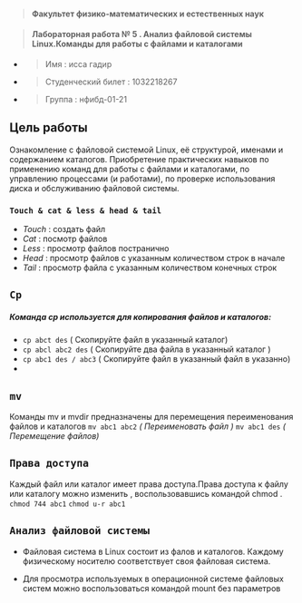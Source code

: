> #### Факультет физико-математических и естественных наук


> #### Лабораторная работа № 5 . Анализ файловой системы Linux.Команды для работы с файлами и каталогами




*  >  Имя : исса гадир 
*  >  Студенческий билет : 1032218267
*  >  Группа :  нфибд-01-21


## Цель работы

Ознакомление с файловой системой Linux, её структурой, именами и содержанием каталогов. Приобретение практических навыков по применению команд для работы с файлами и каталогами, по управлению процессами (и работами), по проверке использования диска и обслуживанию файловой системы.

### **`Touch & cat & less & head & tail`**
* *Touch* : создать файл 
* *Cat* : посмотр файлов
* *Less* : просмотр файлов постранично
* *Head* : просмотр файлов с указанным количеством строк в начале
* *Tail* : просмотр файла с указанным количеством конечных строк


## **`Cp`**
##### Команда ср используется для копирования файлов и каталогов:
* `cp abct des` ( Скопируйте файл в указанный каталог) 
* `cp abcl abc2 des` ( Скопируйте два файла в указанный каталог ) 
* `cp abc1 des / abc3` ( Скопируйте файл в указанный файл в указанно)
* 


## **`mv`**
Команды mv и mvdir предназначены для перемещения переименования файлов и каталогов 
`mv abc1 abc2` *( Переименовать файл )*
`mv abc1 des` *( Перемещение файлов)* 

## **`Права доступа`** 
Каждый файл или каталог имеет права доступа.Права доступа к файлу или каталогу можно изменить , воспользовавшись командой chmod .
`chmod 744 abc1` 
`chmod u-r abc1`

## **`Анализ файловой системы`**

* Файловая система в Linux состоит из фалов и каталогов. Каждому физическому носителю соответствует своя файловая система.

* Для просмотра используемых в операционной системе файловых систем можно воспользоваться командой mount без параметров
